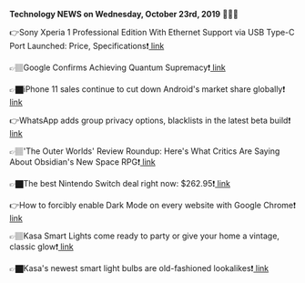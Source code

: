 <b>Technology NEWS on Wednesday, October 23rd, 2019</b> 📡📡📡 

👉Sony Xperia 1 Professional Edition With Ethernet Support via USB Type-C Port Launched: Price, Specifications❗️<a href='https://www.google.com/url?rct=j&sa=t&url=https://gadgets.ndtv.com/mobiles/news/sony-xperia-1-professional-edition-price-jpy-143000-launch-specifications-features-2121570&ct=ga&cd=CAIyGmVjZmViYzNiZjFkNzQyNDM6Y29tOmVuOlVT&usg=AFQjCNGyp6lY1Suymy8AV3eN7z7vIfLk9Q'> link</a>

👉🏽Google Confirms Achieving Quantum Supremacy❗️<a href='https://www.google.com/url?rct=j&sa=t&url=https://gizmodo.com/google-confirms-achieving-quantum-supremacy-1839288099&ct=ga&cd=CAIyGmVjZmViYzNiZjFkNzQyNDM6Y29tOmVuOlVT&usg=AFQjCNG1dgkV2k2WeVc7kfe2_qgKkI-3WQ'> link</a>

👉🏿iPhone 11 sales continue to cut down Android's market share globally❗️<a href='https://www.google.com/url?rct=j&sa=t&url=https://appleinsider.com/articles/19/10/23/iphone-11-sales-continue-to-cut-down-androids-market-share-globally&ct=ga&cd=CAIyGmVjZmViYzNiZjFkNzQyNDM6Y29tOmVuOlVT&usg=AFQjCNE9KS0opQM0pvuZ37EhFMPQo_QcxA'> link</a>

👉WhatsApp adds group privacy options, blacklists in the latest beta build❗️<a href='https://www.google.com/url?rct=j&sa=t&url=https://9to5google.com/2019/10/23/whatsapp-group-privacy/&ct=ga&cd=CAIyGmVjZmViYzNiZjFkNzQyNDM6Y29tOmVuOlVT&usg=AFQjCNEZWd_LBSsaA6uwmZzFUCJjr7KQTA'> link</a>

👉🏽'The Outer Worlds' Review Roundup: Here's What Critics Are Saying About Obsidian's New Space RPG❗️<a href='https://www.google.com/url?rct=j&sa=t&url=https://www.forbes.com/sites/erikkain/2019/10/23/the-outer-worlds-review-roundup-heres-what-critics-are-saying-about-obsidians-new-space-rpg/&ct=ga&cd=CAIyGmVjZmViYzNiZjFkNzQyNDM6Y29tOmVuOlVT&usg=AFQjCNFgKaeBJsrdF2-u3irV_ladTeSpIg'> link</a>

👉🏿The best Nintendo Switch deal right now: $262.95❗️<a href='https://www.google.com/url?rct=j&sa=t&url=https://www.cnet.com/news/the-best-nintendo-switch-deal-right-now-262-95/&ct=ga&cd=CAIyGmVjZmViYzNiZjFkNzQyNDM6Y29tOmVuOlVT&usg=AFQjCNEo3nSnSggaLnOIqU_wkFYOu2aGBg'> link</a>

👉How to forcibly enable Dark Mode on every website with Google Chrome❗️<a href='https://www.google.com/url?rct=j&sa=t&url=https://www.zdnet.com/article/how-to-forcibly-enable-dark-mode-in-on-every-website-with-google-chrome/&ct=ga&cd=CAIyGmVjZmViYzNiZjFkNzQyNDM6Y29tOmVuOlVT&usg=AFQjCNGAydAbVBbTULZ0HEYkh3P1eMjWpA'> link</a>

👉🏽Kasa Smart Lights come ready to party or give your home a vintage, classic glow❗️<a href='https://www.google.com/url?rct=j&sa=t&url=https://www.digitaltrends.com/home/kasa-smart-lights-are-ready-to-party-or-give-your-home-a-vintage-classic-glow/&ct=ga&cd=CAIyGmVjZmViYzNiZjFkNzQyNDM6Y29tOmVuOlVT&usg=AFQjCNF2MaKuj824D_79crbq6bK3vimONw'> link</a>

👉🏿Kasa's newest smart light bulbs are old-fashioned lookalikes❗️<a href='https://www.google.com/url?rct=j&sa=t&url=https://www.cnet.com/news/tp-link-kasa-newest-smart-bulbs-are-old-fashioned-lookalikes-multi-color-light-strip/&ct=ga&cd=CAIyGmVjZmViYzNiZjFkNzQyNDM6Y29tOmVuOlVT&usg=AFQjCNFVfiM8zvGdpYmjIMUVlJ3C2-TwKA'> link</a>


